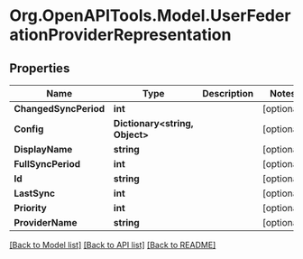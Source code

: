 # Org.OpenAPITools.Model.UserFederationProviderRepresentation

## Properties

Name | Type | Description | Notes
------------ | ------------- | ------------- | -------------
**ChangedSyncPeriod** | **int** |  | [optional] 
**Config** | **Dictionary&lt;string, Object&gt;** |  | [optional] 
**DisplayName** | **string** |  | [optional] 
**FullSyncPeriod** | **int** |  | [optional] 
**Id** | **string** |  | [optional] 
**LastSync** | **int** |  | [optional] 
**Priority** | **int** |  | [optional] 
**ProviderName** | **string** |  | [optional] 

[[Back to Model list]](../README.md#documentation-for-models) [[Back to API list]](../README.md#documentation-for-api-endpoints) [[Back to README]](../README.md)

